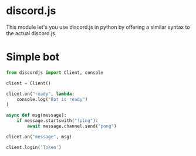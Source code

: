 # discord.js

This module let's you use discord.js in python by offering a similar syntax to the actual discord.js.

# Simple bot

```python
from discordjs import Client, console

client = Client()

client.on("ready", lambda:
    console.log("Bot is ready")
)

async def msg(message):
    if message.startswith("!ping"):
        await message.channel.send("pong")

client.on("message", msg)

client.login('Token')
```
